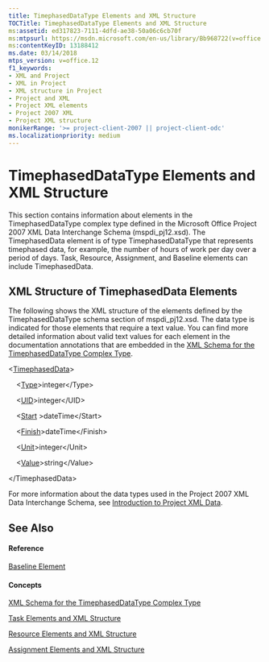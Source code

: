 ```yaml
---
title: TimephasedDataType Elements and XML Structure
TOCTitle: TimephasedDataType Elements and XML Structure
ms:assetid: ed317823-7111-4dfd-ae38-50a06c6cb70f
ms:mtpsurl: https://msdn.microsoft.com/en-us/library/Bb968722(v=office.12)
ms:contentKeyID: 13188412
ms.date: 03/14/2018
mtps_version: v=office.12
f1_keywords:
- XML and Project
- XML in Project
- XML structure in Project
- Project and XML
- Project XML elements
- Project 2007 XML
- Project XML structure
monikerRange: '>= project-client-2007 || project-client-odc'
ms.localizationpriority: medium
---
```


# TimephasedDataType Elements and XML Structure




This section contains information about elements in the TimephasedDataType complex type defined in the Microsoft Office Project 2007 XML Data Interchange Schema (mspdi\_pj12.xsd). The TimephasedData element is of type TimephasedDataType that represents timephased data, for example, the number of hours of work per day over a period of days. Task, Resource, Assignment, and Baseline elements can include TimephasedData.

## XML Structure of TimephasedData Elements

The following shows the XML structure of the elements defined by the TimephasedDataType schema section of mspdi\_pj12.xsd. The data type is indicated for those elements that require a text value. You can find more detailed information about valid text values for each element in the documentation annotations that are embedded in the [XML Schema for the TimephasedDataType Complex Type](xml-schema-for-the-timephaseddatatype-complex-type.md).

\<[TimephasedData](timephaseddata-element.md)\>

    \<[Type](type-element-multiple-parents.md)\>integer\</Type\>

    \<[UID](uid-element.md)\>integer\</UID\>

    \<[Start](start-element.md) \>dateTime\</Start\>

    \<[Finish](finish-element.md)\>dateTime\</Finish\>

    \<[Unit](unit-element.md)\>integer\</Unit\>

    \<[Value](value-element.md)\>string\</Value\>

\</TimephasedData\>

For more information about the data types used in the Project 2007 XML Data Interchange Schema, see [Introduction to Project XML Data](introduction-to-project-xml-data.md).

## See Also

#### Reference

[Baseline Element](baseline-element.md)

#### Concepts

[XML Schema for the TimephasedDataType Complex Type](xml-schema-for-the-timephaseddatatype-complex-type.md)

[Task Elements and XML Structure](task-elements-and-xml-structure.md)

[Resource Elements and XML Structure](resource-elements-and-xml-structure.md)

[Assignment Elements and XML Structure](assignment-elements-and-xml-structure.md)

